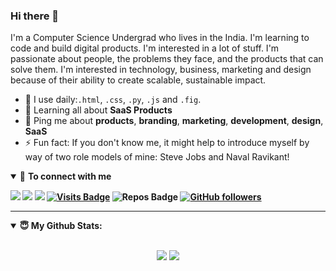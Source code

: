### Hi there 👋

<!--
**abhinavvx/abhinavvx** is a ✨ _special_ ✨ repository because its `README.md` (this file) appears on your GitHub profile.

Here are some ideas to get you started:

- 🔭 I’m currently working on ...
- 🌱 I’m currently learning ...
- 👯 I’m looking to collaborate on ...
- 🤔 I’m looking for help with ...
- 💬 Ask me about ...
- 📫 How to reach me: ...
- 😄 Pronouns: ...
- ⚡ Fun fact: ...
-->


I'm a Computer Science Undergrad who lives in the India. I'm learning to code and build digital products. I'm interested in a lot of stuff. I'm passionate about people, the problems they face, and the products that can solve them. I'm interested in technology, business, marketing and design because of their ability to create scalable, sustainable impact.

- 🌱 I use daily:`.html`, `.css`, `.py`, `.js` and `.fig`.
- 📱 Learning all about **SaaS Products**
- 💬 Ping me about **products**, **branding**, **marketing**, **development**, **design**, **SaaS**
- ⚡ Fun fact: If you don't know me, it might help to introduce myself by way of two role models of mine: Steve Jobs and Naval Ravikant!


<details open>
<summary>🤝 <b>To connect with me<b></summary>

<p align = "center">

[<img src="https://img.shields.io/badge/twitter-%231DA1F2.svg?&style=for-the-badge&logo=twitter&logoColor=white" />](https://twitter.com/abheeeenav) 
[<img src="https://img.shields.io/badge/linkedin-%230077B5.svg?&style=for-the-badge&logo=linkedin&logoColor=white" />](https://www.linkedin.com/in/abhinavvx/)
[<img src = "https://img.shields.io/badge/instagram-%23E4405F.svg?&style=for-the-badge&logo=instagram&logoColor=white">](https://www.instagram.com/abheeenav/)
[![Visits Badge](https://badges.pufler.dev/visits/abhinavvx/abhinavvx?style=for-the-badge&color=blue)](https://github.com/abhinavvx/abhinavvx)
![Repos Badge](https://badges.pufler.dev/repos/abhinavvx?style=for-the-badge&color=red)
[![GitHub followers](https://img.shields.io/github/followers/abhinavvx.svg?style=social&label=Follow&maxAge=2592000)](https://github.com/abhinavvx?tab=followers)

</p>

</details>

---

<details open>
 <summary> 😇 <b>My Github Stats</b>: </summary>

<br>

<p align = "center">
  <img src = "https://github-readme-stats.vercel.app/api?username=abhinavvx&show_icons=true&theme=radical&line_height=27">
  <img src = "https://github-readme-stats.vercel.app/api/top-langs/?username=abhinavvx&hide=css,html&theme=tokyonight">
</p>

</design>
